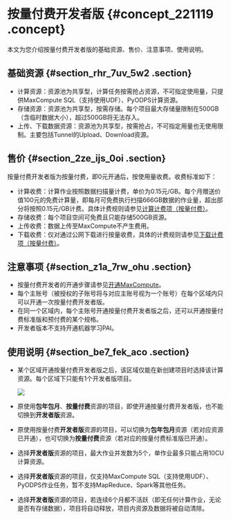 # 按量付费开发者版 {#concept_221119 .concept}

本文为您介绍按量付费开发者版的基础资源、售价、注意事项、使用说明。

## 基础资源 {#section_rhr_7uv_5w2 .section}

-   计算资源：资源池为共享型，计算任务按需抢占资源，不可指定使用量，只提供MaxCompute SQL（支持使用UDF）、PyODPS计算资源。
-   存储资源：资源池为共享型，按需存储。每个项目最大存储量限制在500GB（含临时数据大小），超过500GB将无法存入。
-   上传、下载数据资源：资源池为共享型，按需抢占，不可指定用量也无使用限制。主要包括Tunnel的Upload、Download资源。

## 售价 {#section_2ze_ijs_0oi .section}

按量付费开发者版为按量付费，即0元开通后，按使用量收费。收费标准如下：

-   计算收费：计算作业按照数据扫描量计费，单价为0.15元/GB。每个月赠送价值100元的免费计算量，即每月可免费执行扫描666GB数据的作业量，超出部分将按照0.15元/GB计费。具体计费规则请参见[计算计费项（按量付费）](../../../../cn.zh-CN/产品定价/计算计费项（按量付费）.md#)。
-   存储收费：每个项目空间可免费且只能存储500GB资源。
-   上传收费：数据上传至MaxCompute不产生费用。
-   下载收费：仅对通过公网下载进行按量收费，具体的计费规则请参见[下载计费项（按量付费）](../../../../cn.zh-CN/产品定价/下载计费项（按量付费）.md#)。

## 注意事项 {#section_z1a_7rw_ohu .section}

-   按量付费开发者的开通步骤请参见[开通MaxCompute](../../../../cn.zh-CN/准备工作/开通MaxCompute.md#)。
-   每个主账号（被授权的子账号将与对应主账号视为一个账号）在每个区域内只可以开通一次按量付费开发者版。
-   在同一个区域内，每个主账号开通按量付费开发者版之后，还可以开通按量付费标准版和预付费的某个规格。
-   开发者版本不支持开通机器学习PAI。

## 使用说明 {#section_be7_fek_aco .section}

-   某个区域开通按量付费开发者版之后，该区域仅能在新创建项目时选择该计算资源。每个区域下只能有1个开发者版项目。

    ![](http://static-aliyun-doc.oss-cn-hangzhou.aliyuncs.com/assets/img/188521/156013055845750_zh-CN.png)

-   原使用**包年包月**、**按量付费**资源的项目，即使开通按量付费开发者版，也不能切换到**开发者版**资源。
-   原使用按量付费**开发者版**资源的项目，可以切换为**包年包月**资源（若对应资源已开通），也可切换为**按量付费**资源（若对应的按量付费标准版已开通）。
-   选择**开发者版**资源的项目，最大作业并发数为5个，单作业最多只能占用10CU计算资源。
-   选择**开发者版**资源的项目，仅支持MaxCompute SQL（支持使用UDF）、PyODPS作业任务，暂不支持MapReduce、Spark等其他任务。
-   选择**开发者版**资源的项目，若连续6个月都不活跃（即无任何计算作业，无论是否有存储数据），项目将自动释放，项目内资源及数据将被自动清除。

